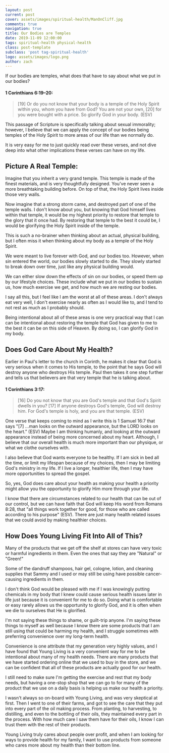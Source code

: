 ```yaml
---
layout: post
current: post
cover: assets/images/spiritual-health/ManOnCliff.jpg
comments: true
navigation: true
title: Our Bodies are Temples
date: 2019-11-09 12:00:00
tags: spiritual-health physical-health
class: post-template
subclass: 'post tag-spiritual-health'
logo: assets/images/logo.png
author: zach
---
```


If our bodies are temples, what does that have to say about what we put in our bodies?

#### 1 Corinthians 6:19–20:

> [19] Or do you not know that your body is a temple of the Holy Spirit
> within you, whom you have from God? You are not your own, [20] for you
> were bought with a price. So glorify God in your body. (ESV)

This passage of Scripture is specifically talking about sexual immorality; however, I believe that we can apply the concept of our bodies being temples of the Holy Spirit to more areas of our life than we normally do.

It is very easy for me to just quickly read over these verses, and not dive deep into what other implications these verses can have on my life.

## Picture A Real Temple:

Imagine that you inherit a very grand temple. This temple is made of the finest materials, and is very thoughtfully designed. You've never seen a more breathtaking building before. On top of that, the Holy Spirit lives inside those very walls.

Now imagine that a strong storm came, and destroyed part of one of the temple walls. I don't know about you, but knowing that God himself lives within that temple, it would be my highest priority to restore that temple to the glory that it once had. By restoring that temple to the best it could be, I would be glorifying the Holy Spirit inside of the temple.

This is such a no-brainer when thinking about an actual, physical building, but I often miss it when thinking about my body as a temple of the Holy Spirit.

We were meant to live forever with God, and our bodies too. However, when sin entered the world, our bodies slowly started to die. They slowly started to break down over time, just like any physical building would.

We can either slow down the effects of sin on our bodies, or speed them up by our lifestyle choices. These include what we put in our bodies to sustain us, how much exercise we get, and how much we are resting our bodies. 

I say all this, but I feel like I am the worst at all of these areas. I don't always eat very well, I don't exercise nearly as often as I would like to, and I tend to not rest as much as I probably should. 

Being intentional about all of these areas is one very practical way that I can can be intentional about restoring the temple that God has given to me to the best it can be on this side of Heaven. By doing so, I can glorify God in my body.

## Does God Care About My Health?

Earlier in Paul's letter to the church in Corinth, he makes it clear that God is very serious when it comes to His temple, to the point that he says God will destroy anyone who destroys His temple. Paul then takes it one step further and tells us that believers are that very temple that he is talking about.

#### 1 Corinthians 3:17:
> [16] Do you not know that you are God's temple and that God's Spirit
> dwells in you? [17] If anyone destroys God's temple, God will destroy
> him. For God's temple is holy, and you are that temple. (ESV)

One verse that keeps coming to mind as I write this is 1 Samuel 16:7 that says "[7] ...man looks on the outward appearance, but the LORD looks on the heart.” (ESV) Maybe I am thinking humanly, and looking at the outward appearance instead of being more concerned about my heart. Although, I believe that our overall health is much more important than our physique, or what we clothe ourselves with.

I also believe that God wants everyone to be healthy. If I am sick in bed all the time, or limit my lifespan because of my choices, then I may be limiting God's ministry in my life. If I live a longer, healthier life, then I may have more opportunities to spread the gospel.

So, yes, God does care about your health as making your health a priority might allow you the opportunity to glorify Him more through your life. 

I know that there are circumstances related to our health that can be out of our control, but we can have faith that God will keep His word from Romans 8:28, that "all things work together for good, for those who are called according to his purpose" (ESV). There are just many health related issues that we could avoid by making healthier choices.

## How Does Young Living Fit Into All of This?

Many of the products that we get off the shelf at stores can have very toxic or harmful ingredients in them. Even the ones that say they are "Natural" or "Green!" 

Some of the dandruff shampoos, hair gel, cologne, lotion, and cleaning supplies that Sammy and I used or may still be using have possible cancer-causing ingredients in them. 

I don't think God would be pleased with me if I was knowingly putting chemicals in my body that I knew could cause serious health issues later in life just because it is convenient for me to do so. Doing what is comfortable or easy rarely allows us the opportunity to glorify God, and it is often when we die to ourselves that He is glorified.

I'm not saying these things to shame, or guilt-trip anyone. I'm saying these things to myself as well because I know there are some products that I am still using that could be harming my health, and I struggle sometimes with preferring convenience over my long-term health. 

Convenience is one attribute that my generation very highly values, and I have found that Young Living is a very convenient way for me to be intentional about many of my health needs. There are many products that we have started ordering online that we used to buy in the store, and we can be confident that all of these products are actually good for our health.

I still need to make sure I'm getting the exercise and rest that my body needs, but having a one-stop shop that we can go to for many of the product that we use on a daily basis is helping us make our health a priority.

I wasn't always so on-board with Young Living, and was very skeptical at first. Then I went to one of their farms, and got to see the care that they put into every part of the oil making process. From planting, to harvesting, to distilling, and even to the bottling of their oils, they maintained every part in the process. With how much care I saw them have for their oils, I know I can trust them with the rest of their products. 

Young Living truly cares about people over profit, and when I am looking for ways to provide health for my family, I want to use products from someone who cares more about my health than their bottom line.